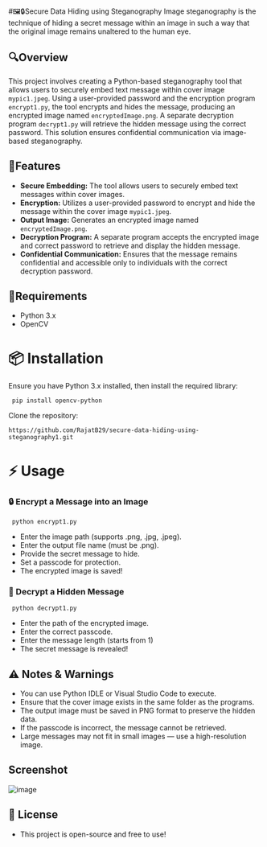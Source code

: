   #🖼️🔒Secure Data Hiding using Steganography
Image steganography is the technique of hiding a secret message within an image in such a way that the original image remains unaltered to the human eye.

  ## 🔍Overview

This project involves creating a Python-based steganography tool that allows users to securely embed text message within cover image `mypic1.jpeg`. Using a user-provided password and the encryption program `encrypt1.py`, the tool encrypts and hides the message, producing an encrypted image named `encryptedImage.png`. A separate decryption program `decrypt1.py` will retrieve the hidden message using the correct password. This solution ensures confidential communication via image-based steganography.

  ## 🚀Features

   - **Secure Embedding:** The tool allows users to securely embed text messages within cover images. 
   - **Encryption:** Utilizes a user-provided password to encrypt and hide the message within the cover image `mypic1.jpeg`.
   - **Output Image:** Generates an encrypted image named `encryptedImage.png`.
   - **Decryption Program:** A separate program accepts the encrypted image and correct password to retrieve and display the hidden message.
   - **Confidential Communication:** Ensures that the message remains confidential and accessible only to individuals with the correct decryption password.

  ## 🔧Requirements

   - Python 3.x
   - OpenCV
     
  # 📦 Installation

Ensure you have Python 3.x installed, then install the required library:

     pip install opencv-python

Clone the repository:
    
    https://github.com/RajatB29/secure-data-hiding-using-steganography1.git
    

# ⚡ Usage

### 🔒 Encrypt a Message into an Image

     python encrypt1.py

   - Enter the image path (supports .png, .jpg, .jpeg).
   - Enter the output file name (must be .png).
   - Provide the secret message to hide.
   - Set a passcode for protection.
   - The encrypted image is saved!

### 🔑 Decrypt a Hidden Message

     python decrypt1.py

   - Enter the path of the encrypted image.
   - Enter the correct passcode.
   - Enter the message length (starts from 1)
   - The secret message is revealed!

## ⚠️ Notes & Warnings

   - You can use Python IDLE or Visual Studio Code to execute.
   - Ensure that the cover image exists in the same folder as the programs.
   - The output image must be saved in PNG format to preserve the hidden data.
   - If the passcode is incorrect, the message cannot be retrieved.
   - Large messages may not fit in small images — use a high-resolution image.

## Screenshot


![image](https://github.com/user-attachments/assets/8b0261e1-88b8-40c0-b2b6-dd7a95baf7e5)


## 📜 License

   - This project is open-source and free to use!
